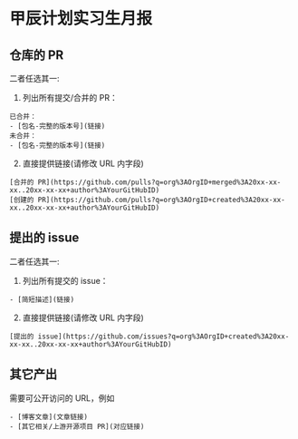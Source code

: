# 甲辰计划实习生月报

## 仓库的 PR

二者任选其一:

1. 列出所有提交/合并的 PR：
```
已合并：
- [包名-完整的版本号](链接)
未合并：
- [包名-完整的版本号](链接)
```
2. 直接提供链接(请修改 URL 内字段)

```
[合并的 PR](https://github.com/pulls?q=org%3AOrgID+merged%3A20xx-xx-xx..20xx-xx-xx+author%3AYourGitHubID)
[创建的 PR](https://github.com/pulls?q=org%3AOrgID+created%3A20xx-xx-xx..20xx-xx-xx+author%3AYourGitHubID)
```

## 提出的 issue

二者任选其一:

1. 列出所有提交的 issue：
```
- [简短描述](链接)
```
2. 直接提供链接(请修改 URL 内字段)

```
[提出的 issue](https://github.com/issues?q=org%3AOrgID+created%3A20xx-xx-xx..20xx-xx-xx+author%3AYourGitHubID)
```

## 其它产出

需要可公开访问的 URL，例如

```
- [博客文章](文章链接)
- [其它相关/上游开源项目 PR](对应链接)
```